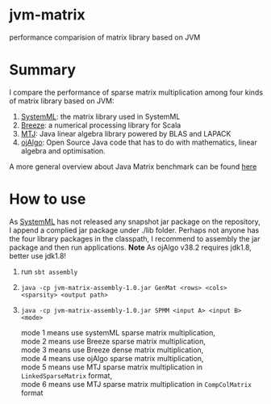# jvm-matrix
performance comparision of matrix library based on JVM

# Summary

I compare the performance of sparse matrix multiplication among four kinds of matrix library based on JVM:

1.  [SystemML](https://github.com/SparkTC/systemml): the matrix library used in SystemML
1.  [Breeze](https://github.com/scalanlp/breeze/): a numerical processing library for Scala
1.  [MTJ](https://github.com/fommil/matrix-toolkits-java/): Java linear algebra library powered by BLAS and LAPACK
1.  [ojAlgo](https://github.com/optimatika/ojAlgo): Open Source Java code that has to do with mathematics, linear algebra and optimisation.
 
A more general overview about Java Matrix benchmark can be found [here](http://lessthanoptimal.github.io/Java-Matrix-Benchmark/)

# How to use
As [SystemML](https://github.com/SparkTC/systemml) has not released any snapshot jar package on the repository, 
I append a complied jar package under ./lib folder.
Perhaps not anyone has the four library packages in the classpath, I recommend to assembly the jar package and then run applications.
**Note** As ojAlgo v38.2 requires jdk1.8, better use jdk1.8!

1.  run `sbt assembly`
1.  `java -cp jvm-matrix-assembly-1.0.jar GenMat <rows> <cols> <sparsity> <output path>`
1.  `java -cp jvm-matrix-assembly-1.0.jar SPMM <input A> <input B> <mode>`
      
    mode 1 means use systemML sparse matrix multiplication,<br/>
    mode 2 means use Breeze sparse matrix multiplication,<br/> 
    mode 3 means use Breeze dense matrix multiplication, <br/> 
    mode 4 means use ojAlgo sparse matrix multiplication,<br/>
    mode 5 means use MTJ sparse matrix multiplication in `LinkedSparseMatrix` format,<br/>
    mode 6 means use MTJ sparse matrix multiplication in `CompColMatrix` format<br/>